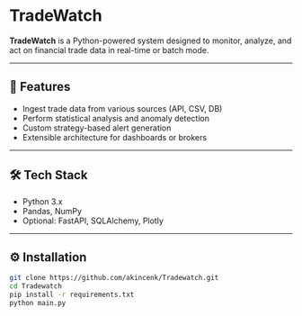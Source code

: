 # TradeWatch

**TradeWatch** is a Python-powered system designed to monitor, analyze, and act on financial trade data in real-time or batch mode.

---

## 🚀 Features

- Ingest trade data from various sources (API, CSV, DB)
- Perform statistical analysis and anomaly detection
- Custom strategy-based alert generation
- Extensible architecture for dashboards or brokers

---

## 🛠️ Tech Stack

- Python 3.x  
- Pandas, NumPy
- Optional: FastAPI, SQLAlchemy, Plotly
    
---

## ⚙️ Installation

```bash
git clone https://github.com/akincenk/Tradewatch.git
cd Tradewatch
pip install -r requirements.txt
python main.py
